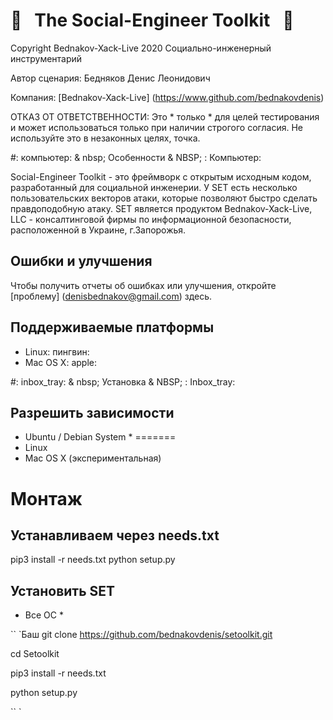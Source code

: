 # :briefcase: &nbsp;  The Social-Engineer Toolkit  &nbsp;  :briefcase:

Copyright Bednakov-Xack-Live 2020 Социально-инженерный инструментарий

Автор сценария:  Бедняков Денис Леонидович

Компания: [Bednakov-Xack-Live] (https://www.github.com/bednakovdenis)

ОТКАЗ ОТ ОТВЕТСТВЕННОСТИ: Это * только * для целей тестирования и может использоваться только при наличии строгого согласия. Не используйте это в незаконных целях, точка.




#: компьютер: & nbsp; Особенности & NBSP; : Компьютер:


Social-Engineer Toolkit - это фреймворк с открытым исходным кодом, разработанный для социальной инженерии. У SET есть несколько пользовательских векторов атаки, которые позволяют быстро сделать правдоподобную атаку. SET является продуктом Bednakov-Xack-Live, LLC - консалтинговой фирмы по информационной безопасности, расположенной в Украине, г.Запорожья.


## Ошибки и улучшения

Чтобы получить отчеты об ошибках или улучшения, откройте [проблему] (denisbednakov@gmail.com) здесь.


## Поддерживаемые платформы


* Linux: пингвин:
* Mac OS X: apple:

#: inbox_tray: & nbsp; Установка & NBSP; : Inbox_tray:
## Разрешить зависимости
* Ubuntu / Debian System *
=======
* Linux
* Mac OS X (экспериментальная)

# Монтаж

## Устанавливаем через needs.txt

pip3 install -r needs.txt
python setup.py

## Установить SET

* Все ОС *

`` `Баш
git clone https://github.com/bednakovdenis/setoolkit.git

cd Setoolkit

pip3 install -r needs.txt

python setup.py

`` `
